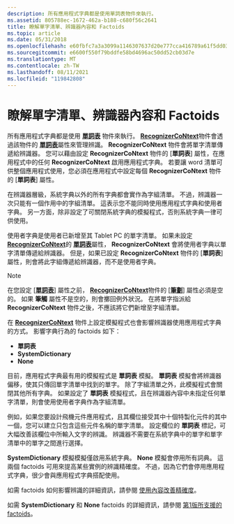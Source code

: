 ```yaml
---
description: 所有應用程式字典都是使用單詞表物件來執行。
ms.assetid: 805788ec-1672-462a-b188-c680f56c2641
title: 瞭解單字清單、辨識器內容和 Factoids
ms.topic: article
ms.date: 05/31/2018
ms.openlocfilehash: e60fbfc7a3a3099a1146307637d20e777cca416789a61f5dd034f9d86911f1a4
ms.sourcegitcommit: e6600f550f79bddfe58bd4696ac50dd52cb03d7e
ms.translationtype: MT
ms.contentlocale: zh-TW
ms.lasthandoff: 08/11/2021
ms.locfileid: "119842808"
---
```

# <a name="understanding-word-lists-recognizer-context-and-factoids"></a>瞭解單字清單、辨識器內容和 Factoids

所有應用程式字典都是使用 [**單詞表**](inkwordlist-class.md) 物件來執行。 [**RecognizerCoNtext**](inkrecognizercontext-class.md)物件會透過該物件的 [**單詞表**](/windows/desktop/api/msinkaut/nf-msinkaut-iinkrecognizercontext-get_wordlist)屬性來管理辨識。 **RecognizerCoNtext** 物件會將單字清單傳遞給辨識器。 您可以藉由設定 **RecognizerCoNtext** 物件的 [**單詞表**] 屬性，在應用程式中的任何 **RecognizerCoNtext** 啟用應用程式字典。 若要讓 word 清單可供整個應用程式使用，您必須在應用程式中設定每個 **RecognizerCoNtext** 物件的 [**單詞表**] 屬性。

在辨識器層級，系統字典以外的所有字典都會實作為字組清單。 不過，辨識器一次只能有一個作用中的字組清單。 這表示您不能同時使用應用程式字典和使用者字典。 另一方面，除非設定了可關閉系統字典的模擬程式，否則系統字典一律可供使用。

使用者字典是使用者已新增至其 Tablet PC 的單字清單。 如果未設定 [**RecognizerCoNtext**](inkrecognizercontext-class.md)的 [**單詞表**](/windows/desktop/api/msinkaut/nf-msinkaut-iinkrecognizercontext-get_wordlist)屬性， **RecognizerCoNtext** 會將使用者字典以單字清單傳遞給辨識器。 但是，如果已設定 **RecognizerCoNtext** 物件的 [**單詞表**] 屬性，則會將此字組傳遞給辨識器，而不是使用者字典。

> [!Note]  
> 在您設定 [[**單詞表**](/windows/desktop/api/msinkaut/nf-msinkaut-iinkrecognizercontext-get_wordlist)] 屬性之前， [**RecognizerCoNtext**](inkrecognizercontext-class.md)物件的 [[**筆劃**](/windows/desktop/api/msinkaut/nf-msinkaut-iinkrecognizercontext-get_strokes)] 屬性必須是空的。 如果 **筆觸** 屬性不是空的，則會擲回例外狀況。 在將單字指派給 **RecognizerCoNtext** 物件之後，不應該將它們新增至字組清單。

 

在 [**RecognizerCoNtext**](inkrecognizercontext-class.md) 物件上設定模擬程式也會影響辨識器使用應用程式字典的方式。 影響字典行為的 factoids 如下：

-   **單詞表**
-   **SystemDictionary**
-   **None**

目前，應用程式字典最有用的模擬程式是 **單詞表** 模擬。 **單詞表** 模擬會將辨識器偏移，使其只傳回單字清單中找到的單字。 除了字組清單之外，此模擬程式會關閉其他所有字典。 如果設定了 **單詞表** 模擬程式，且在辨識器內容中未指定任何單字清單，則會使用使用者字典作為字組清單。

例如，如果您要設計飛機元件應用程式，且其欄位接受其中十個特製化元件的其中一個，您可以建立只包含這些元件名稱的單字清單。 設定欄位的 **單詞表** 標記，可大幅改善該欄位中所輸入文字的辨識。 辨識器不需要在系統字典中的單字和單字清單中的單字之間進行選擇。

**SystemDictionary** 模擬模擬僅啟用系統字典。 **None** 模擬會停用所有詞典。 這兩個 factoids 可用來提高某些實例的辨識精確度。 不過，因為它們會停用應用程式字典，很少會與應用程式字典搭配使用。

如需 factoids 如何影響辨識的詳細資訊，請參閱 [使用內容改善精確度](using-context-to-improve-accuracy.md)。

如需 **SystemDictionary** 和 **None** factoids 的詳細資訊，請參閱 [第1版所支援的 factoids](supported-factoids-from-version-1.md)。

 

 



